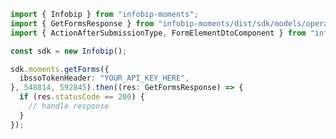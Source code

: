 <!-- Start SDK Example Usage -->
```typescript
import { Infobip } from "infobip-moments";
import { GetFormsResponse } from "infobip-moments/dist/sdk/models/operations";
import { ActionAfterSubmissionType, FormElementDtoComponent } from "infobip-moments/dist/sdk/models/shared";

const sdk = new Infobip();

sdk.moments.getForms({
  ibssoTokenHeader: "YOUR_API_KEY_HERE",
}, 548814, 592845).then((res: GetFormsResponse) => {
  if (res.statusCode == 200) {
    // handle response
  }
});
```
<!-- End SDK Example Usage -->